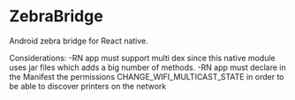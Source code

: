 # ZebraBridge
Android zebra bridge for React native.

Considerations:
-RN app must support multi dex since this native module uses jar files which adds a big number of methods.
-RN app must declare in the Manifest the permissions CHANGE_WIFI_MULTICAST_STATE in order to be able to discover printers on the network

